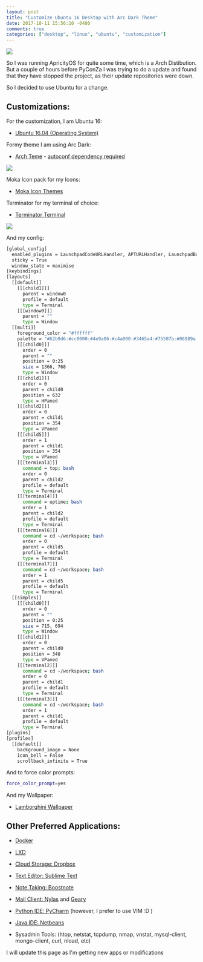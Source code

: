 ```yaml
---
layout: post
title: "Customize Ubuntu 16 Desktop with Arc Dark Theme"
date: 2017-10-11 15:56:10 -0400
comments: true
categories: ["desktop", "linux", "ubuntu", "customization"] 
---
```


![](https://i.snag.gy/g1ryLn.jpg)

So I was running ApricityOS for quite some time, which is a Arch Distibution. But a couple of hours before PyConZa I was trying to do a update and found that they have stopped the project, as their update repositories were down.

So I decided to use Ubuntu for a change.

## Customizations:

For the customization, I am Ubuntu 16:

- [Ubuntu 16.04 (Operating System)](https://www.ubuntu.com/download/desktop)

Formy theme I am using Arc Dark:

- [Arch Teme](https://github.com/horst3180/arc-theme) - [autoconf dependency required](https://askubuntu.com/questions/265471/autoreconf-not-found-error-during-making-qemu-1-4-0/490839)

![](https://i.snag.gy/u5fP4w.jpg)

Moka Icon pack for my Icons:

- [Moka Icon Themes](https://snwh.org/moka/download)

Terminator for my terminal of choice:

- [Terminator Terminal](http://www.linuxandubuntu.com/home/10-best-linux-terminals-for-ubuntu-and-fedora)

![](https://i.snag.gy/xqgXMc.jpg)

And my config:

```bash ~/.config/terminator/config 
[global_config]
  enabled_plugins = LaunchpadCodeURLHandler, APTURLHandler, LaunchpadBugURLHandler
  sticky = True
  window_state = maximise
[keybindings]
[layouts]
  [[default]]
    [[[child1]]]
      parent = window0
      profile = default
      type = Terminal
    [[[window0]]]
      parent = ""
      type = Window
  [[multi]]
    foreground_color = "#ffffff"
    palette = "#62b9d6:#cc0000:#4e9a06:#c4a000:#3465a4:#75507b:#06989a:#d3d7cf:#77c529:#ef2929:#8ae234:#fce94f:#729fcf:#ad7fa8:#34e2e2:#eeeeec"
    [[[child0]]]
      order = 0
      parent = ""
      position = 0:25
      size = 1366, 768
      type = Window
    [[[child1]]]
      order = 0
      parent = child0
      position = 632
      type = HPaned
    [[[child2]]]
      order = 0
      parent = child1
      position = 354
      type = VPaned
    [[[child5]]]
      order = 1
      parent = child1
      position = 354
      type = VPaned
    [[[terminal3]]]
      command = top; bash
      order = 0
      parent = child2
      profile = default
      type = Terminal
    [[[terminal4]]]
      command = uptime; bash
      order = 1
      parent = child2
      profile = default
      type = Terminal
    [[[terminal6]]]
      command = cd ~/workspace; bash
      order = 0
      parent = child5
      profile = default
      type = Terminal
    [[[terminal7]]]
      command = cd ~/workspace; bash
      order = 1
      parent = child5
      profile = default
      type = Terminal
  [[simples]]
    [[[child0]]]
      order = 0
      parent = ""
      position = 0:25
      size = 715, 694
      type = Window
    [[[child1]]]
      order = 0
      parent = child0
      position = 348
      type = VPaned
    [[[terminal2]]]
      command = cd ~/workspace; bash
      order = 0
      parent = child1
      profile = default
      type = Terminal
    [[[terminal3]]]
      command = cd ~/workspace; bash
      order = 1
      parent = child1
      profile = default
      type = Terminal
[plugins]
[profiles]
  [[default]]
    background_image = None
    icon_bell = False
    scrollback_infinite = True
```

And to force color prompts:

```bash ~/.bashrc
force_color_prompt=yes
```

And my Wallpaper:

- [Lamborghini Wallpaper](https://www.pixelstalk.net/wp-content/uploads/2016/03/Black-lamborghini-wallpaper-HD.jpg)

## Other Preferred Applications:

- [Docker](https://www.docker.com/docker-ubuntu)
- [LXD](https://linuxcontainers.org/lxd/getting-started-cli/)
- [Cloud Storage: Dropbox](https://www.dropbox.com/)
- [Text Editor: Sublime Text](https://www.sublimetext.com/)
- [Note Taking: Boostnote](https://boostnote.io/)
- [Mail Client: Nylas](https://www.nylas.com/nylas-mail/) and [Geary](https://wiki.gnome.org/Apps/Geary)
- [Python IDE: PyCharm](https://www.jetbrains.com/pycharm/) (however, I prefer to use VIM :D )
- [Java IDE: Netbeans](https://netbeans.org/)

- Sysadmin Tools: (htop, netstat, tcpdump, nmap, vnstat, mysql-client, mongo-client, curl, nload, etc)

I will update this page as I'm getting new apps or modifications
